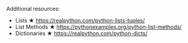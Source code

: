 Additional resources:

- Lists ★ https://realpython.com/python-lists-tuples/
- List Methods ★ https://pythonexamples.org/python-list-methods/
- Dictionaries ★ https://realpython.com/python-dicts/
